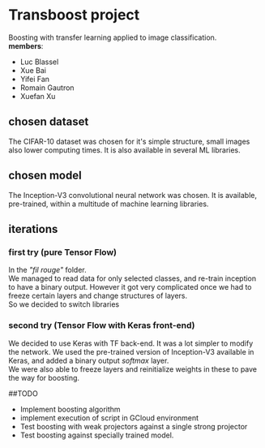 # Transboost project
Boosting with transfer learning applied to image classification.  
__members__:  
- Luc Blassel
- Xue Bai
- Yifei Fan
- Romain Gautron
- Xuefan Xu

## chosen dataset
The CIFAR-10 dataset was chosen for it's simple structure, small images also lower computing times. It is also available in several ML libraries.

## chosen model
The Inception-V3 convolutional neural network was chosen. It is available, pre-trained, within a multitude of machine learning libraries.

## iterations
### first try (pure Tensor Flow)
In the _"fil rouge"_ folder.  
We managed to read data for only selected classes, and re-train inception to have a binary output.  However it got very complicated once we had to freeze certain layers and change structures of layers.  
So we decided to switch libraries

### second try (Tensor Flow with Keras front-end)
We decided to use Keras with TF back-end. It was a lot simpler to modify the network. We used the pre-trained version of Inception-V3 available in Keras, and added a binary output _softmax_ layer.  
We were also able to freeze layers and reinitialize weights in these to pave the way for boosting.

##TODO
- Implement boosting algorithm
- implement execution of script in GCloud environment
- Test boosting with weak projectors against a single strong projector
- Test boosting against specially trained model.

